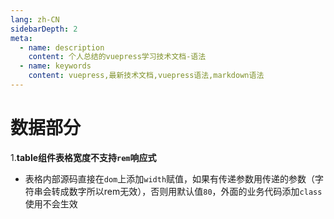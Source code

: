 ```yaml
---
lang: zh-CN
sidebarDepth: 2
meta:
  - name: description
    content: 个人总结的vuepress学习技术文档-语法
  - name: keywords
    content: vuepress,最新技术文档,vuepress语法,markdown语法
---
```


# 数据部分

1.**table组件表格宽度不支持`rem`响应式**

- 表格内部源码直接在`dom`上添加`width`赋值，如果有传递参数用传递的参数（字符串会转成数字所以rem无效），否则用默认值`80`，外面的业务代码添加`class`使用不会生效
